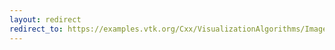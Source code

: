 ```yaml
---
layout: redirect
redirect_to: https://examples.vtk.org/Cxx/VisualizationAlgorithms/ImageGradient/
---
```

